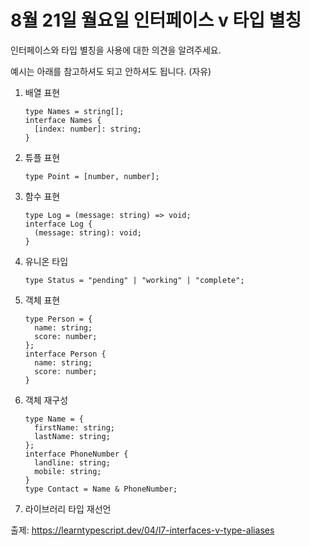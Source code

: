 # 8월 21일 월요일 인터페이스 v 타입 별칭

인터페이스와 타입 별칭을 사용에 대한 의견을 알려주세요.

예시는 아래를 참고하셔도 되고 안하셔도 됩니다. (자유)

1. 배열 표현

    ```
    type Names = string[];
    interface Names {
      [index: number]: string;
    }
    ```

2. 튜플 표현

    ```
    type Point = [number, number];
    ```

3. 함수 표현

    ```
    type Log = (message: string) => void;
    interface Log {
      (message: string): void;
    }
    ```


4. 유니온 타입

    ```
    type Status = "pending" | "working" | "complete";
    ```

5. 객체 표현

    ```
    type Person = {
      name: string;
      score: number;
    };
    interface Person {
      name: string;
      score: number;
    }
    ```

6. 객체 재구성

    ```
    type Name = {
      firstName: string;
      lastName: string;
    };
    interface PhoneNumber {
      landline: string;
      mobile: string;
    }
    type Contact = Name & PhoneNumber;
    ```

7. 라이브러리 타입 재선언

출제: https://learntypescript.dev/04/l7-interfaces-v-type-aliases